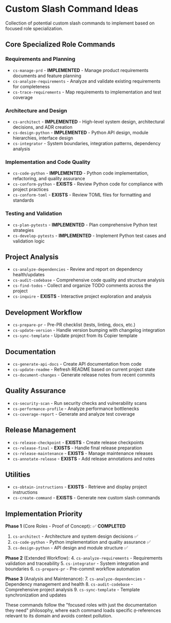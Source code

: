 # Custom Slash Command Ideas

Collection of potential custom slash commands to implement based on focused role specialization.

## Core Specialized Role Commands

### Requirements and Planning
- `cs-manage-prd` - **IMPLEMENTED** - Manage product requirements documents and feature planning
- `cs-analyze-requirements` - Analyze and validate existing requirements for completeness
- `cs-trace-requirements` - Map requirements to implementation and test coverage

### Architecture and Design  
- `cs-architect` - **IMPLEMENTED** - High-level system design, architectural decisions, and ADR creation
- `cs-design-python` - **IMPLEMENTED** - Python API design, module hierarchies, interface design
- `cs-integrator` - System boundaries, integration patterns, dependency analysis

### Implementation and Code Quality
- `cs-code-python` - **IMPLEMENTED** - Python code implementation, refactoring, and quality assurance
- `cs-conform-python` - **EXISTS** - Review Python code for compliance with project practices
- `cs-conform-toml` - **EXISTS** - Review TOML files for formatting and standards

### Testing and Validation
- `cs-plan-pytests` - **IMPLEMENTED** - Plan comprehensive Python test strategies
- `cs-develop-pytests` - **IMPLEMENTED** - Implement Python test cases and validation logic

## Project Analysis
- `cs-analyze-dependencies` - Review and report on dependency health/updates
- `cs-audit-codebase` - Comprehensive code quality and structure analysis
- `cs-find-todos` - Collect and organize TODO comments across the project
- `cs-inquire` - **EXISTS** - Interactive project exploration and analysis

## Development Workflow
- `cs-prepare-pr` - Pre-PR checklist (tests, linting, docs, etc.)
- `cs-update-version` - Handle version bumping with changelog integration
- `cs-sync-template` - Update project from its Copier template

## Documentation
- `cs-generate-api-docs` - Create API documentation from code
- `cs-update-readme` - Refresh README based on current project state
- `cs-document-changes` - Generate release notes from recent commits

## Quality Assurance
- `cs-security-scan` - Run security checks and vulnerability scans
- `cs-performance-profile` - Analyze performance bottlenecks
- `cs-coverage-report` - Generate and analyze test coverage

## Release Management
- `cs-release-checkpoint` - **EXISTS** - Create release checkpoints
- `cs-release-final` - **EXISTS** - Handle final release preparation
- `cs-release-maintenance` - **EXISTS** - Manage maintenance releases
- `cs-annotate-release` - **EXISTS** - Add release annotations and notes

## Utilities
- `cs-obtain-instructions` - **EXISTS** - Retrieve and display project instructions
- `cs-create-command` - **EXISTS** - Generate new custom slash commands

## Implementation Priority

**Phase 1** (Core Roles - Proof of Concept): ✅ **COMPLETED**
1. `cs-architect` - Architecture and system design decisions ✅
2. `cs-code-python` - Python implementation and quality assurance ✅
3. `cs-design-python` - API design and module structure ✅

**Phase 2** (Extended Workflow):
4. `cs-analyze-requirements` - Requirements validation and traceability
5. `cs-integrator` - System integration and boundaries
6. `cs-prepare-pr` - Pre-commit workflow automation

**Phase 3** (Analysis and Maintenance):
7. `cs-analyze-dependencies` - Dependency management and health
8. `cs-audit-codebase` - Comprehensive project analysis
9. `cs-sync-template` - Template synchronization and updates

These commands follow the "focused roles with just the documentation they need" philosophy, where each command loads specific `@`-references relevant to its domain and avoids context pollution.
